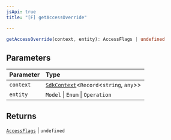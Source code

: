 ```yaml
---
jsApi: true
title: "[F] getAccessOverride"

---
```

```ts
getAccessOverride(context, entity): AccessFlags | undefined
```

## Parameters

| Parameter | Type |
| :------ | :------ |
| `context` | [`SdkContext`](../interfaces/SdkContext.md)<`Record`<`string`, `any`\>\> |
| `entity` | `Model` \| `Enum` \| `Operation` |

## Returns

[`AccessFlags`](../type-aliases/AccessFlags.md) \| `undefined`
